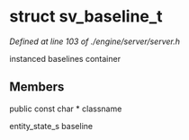 # struct sv_baseline_t

*Defined at line 103 of ./engine/server/server.h*

 instanced baselines container



## Members

public const char * classname

entity_state_s baseline



